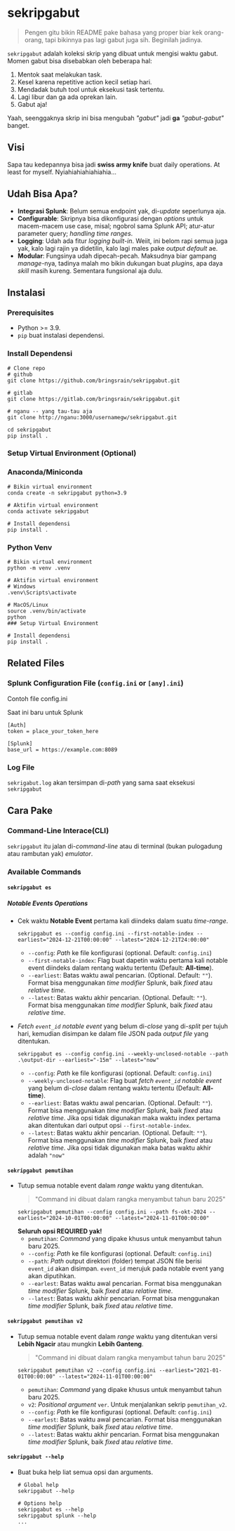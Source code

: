 # sekripgabut


> Pengen gitu bikin README pake bahasa yang proper biar kek orang-orang, tapi bikinnya pas lagi gabut juga sih. Beginilah jadinya. 

`sekripgabut` adalah koleksi skrip yang dibuat untuk mengisi waktu gabut. Momen gabut bisa disebabkan oleh beberapa hal:

1. Mentok saat melakukan task.
2. Kesel karena repetitive action kecil setiap hari.
3. Mendadak butuh tool untuk eksekusi task tertentu.
4. Lagi libur dan ga ada oprekan lain.
5. Gabut aja!

Yaah, seenggaknya skrip ini bisa mengubah *"gabut"* jadi **ga** *"gabut-gabut"* banget.

## Visi

Sapa tau kedepannya bisa jadi **swiss army knife** buat daily operations. At least for myself. Nyiahiahiahiahiahia...

## Udah Bisa Apa?

* **Integrasi Splunk**: Belum semua endpoint yak, di-*update* seperlunya aja.
* **Configurable**: Skripnya bisa dikonfigurasi dengan *options* untuk macem-macem use case, misal; ngobrol sama Splunk API; atur-atur parameter query; *handling time ranges*.
* **Logging**: Udah ada fitur *logging built-in*. Weiit, ini belom rapi semua juga yak, kalo lagi rajin ya didetilin, kalo lagi males pake *output default* ae.
* **Modular**: Fungsinya udah dipecah-pecah. Maksudnya biar gampang *manage*-nya, tadinya malah mo bikin dukungan buat *plugins*, apa daya *skill* masih kureng. Sementara fungsional aja dulu.

## Instalasi

### Prerequisites

* Python >= 3.9.
* `pip` buat instalasi dependensi.

### Install Dependensi

```
# Clone repo
# github
git clone https://github.com/bringsrain/sekripgabut.git

# gitlab
git clone https://gitlab.com/bringsrain/sekripgabut.git

# nganu -- yang tau-tau aja
git clone http://nganu:3000/usernamegw/sekripgabut.git

cd sekripgabut
pip install .
```

### Setup Virtual Environment (Optional)

### Anaconda/Miniconda

```
# Bikin virtual environment
conda create -n sekripgabut python=3.9

# Aktifin virtual environment
conda activate sekripgabut

# Install dependensi
pip install .
```

### Python Venv

```
# Bikin virtual environment
python -m venv .venv

# Aktifin virtual environment
# Windows
.venv\Scripts\activate

# MacOS/Linux
source .venv/bin/activate
python 
### Setup Virtual Environment

# Install dependensi
pip install .
```
## Related Files

### Splunk Configuration File (`config.ini` or `[any].ini`)

Contoh file config.ini

Saat ini baru untuk Splunk
```
[Auth]
token = place_your_token_here

[Splunk]
base_url = https://example.com:8089

```

### Log File

`sekrigabut.log` akan tersimpan di-*path* yang sama saat eksekusi `sekripgabut`
## Cara Pake

### Command-Line Interace(CLI)

`sekripgabut` itu jalan di-*command-line* atau di terminal (bukan pulogadung atau rambutan yak) *emulator*.

### Available Commands

#### `sekripgabut es`

##### Notable Events Operations

* Cek waktu **Notable Event** pertama kali diindeks dalam suatu *time-range*.

    ```
    sekripgabut es --config config.ini --first-notable-index --earliest="2024-12-21T00:00:00" --latest="2024-12-21T24:00:00"
    ```
    - `--config`: *Path* ke file konfigurasi (optional. Default: `config.ini`)
    - `--first-notable-index`: Flag buat dapetin waktu pertama kali notable event diindeks dalam rentang waktu tertentu (Default: **All-time**).
    - `--earliest`: Batas waktu awal pencarian. (Optional. Default: `""`). Format bisa menggunakan *time modifier* Splunk, baik *fixed* atau *relative time*.
    - `--latest`: Batas waktu akhir pencarian. (Optional. Default: `""`). Format bisa menggunakan *time modifier* Splunk, baik *fixed* atau *relative time*.

* *Fetch `event_id` notable event* yang belum di-*close* yang di-*split* per tujuh hari, kemudian disimpan ke dalam file JSON pada *output file* yang ditentukan.
    ```
    sekripgabut es --config config.ini --weekly-unclosed-notable --path .\output-dir --earliest="-15m" --latest="now"
    ```
    - `--config`: *Path* ke file konfigurasi (optional. Default: `config.ini`)
    - `--weekly-unclosed-notable`: Flag buat *fetch `event_id` notable event* yang belum di-*close* dalam rentang waktu tertentu (Default: **All-time**).
    - `--earliest`: Batas waktu awal pencarian. (Optional. Default: `""`). Format bisa menggunakan *time modifier* Splunk, baik *fixed* atau *relative time*. Jika opsi tidak digunakan maka waktu index pertama akan ditentukan dari output opsi `--first-notable-index`.
    - `--latest`: Batas waktu akhir pencarian. (Optional. Default: `""`). Format bisa menggunakan *time modifier* Splunk, baik *fixed* atau *relative time*. Jika opsi tidak digunakan maka batas waktu akhir adalah `"now"`

#### `sekripgabut pemutihan`

* Tutup semua notable event dalam *range* waktu yang ditentukan.
    > "Command ini dibuat dalam rangka menyambut tahun baru 2025"
    ```
    sekripgabut pemutihan --config config.ini --path fs-okt-2024 --earliest="2024-10-01T00:00:00" --latest="2024-11-01T00:00:00"
    ```
    **Seluruh opsi REQUIRED yak!**
    - `pemutihan`: *Command* yang dipake khusus untuk menyambut tahun baru 2025.
    - `--config`: *Path* ke file konfigurasi (optional. Default: `config.ini`)
    - `--path`: *Path* output direktori (folder) tempat JSON file berisi `event_id` akan disimpan. `event_id` merujuk pada notable event yang akan diputihkan.
    - `--earlest`: Batas waktu awal pencarian. Format bisa menggunakan *time modifier* Splunk, baik *fixed* atau *relative time*.
    - `--latest`: Batas waktu akhir pencarian. Format bisa menggunakan *time modifier* Splunk, baik *fixed* atau *relative time*.

#### `sekripgabut pemutihan v2`

* Tutup semua notable event dalam *range* waktu yang ditentukan versi **Lebih Ngacir** atau mungkin **Lebih Ganteng**.
    > "Command ini dibuat dalam rangka menyambut tahun baru 2025"
    ```
    sekripgabut pemutihan v2 --config config.ini --earliest="2021-01-01T00:00:00" --latest="2024-11-01T00:00:00"
    ```
    - `pemutihan`: *Command* yang dipake khusus untuk menyambut tahun baru 2025.
    - `v2`: *Positional argument* `ver`. Untuk menjalankan sekrip `pemutihan_v2`.
    - `--config`: *Path* ke file konfigurasi (optional. Default: `config.ini`)
    - `--earlest`: Batas waktu awal pencarian. Format bisa menggunakan *time modifier* Splunk, baik *fixed* atau *relative time*.
    - `--latest`: Batas waktu akhir pencarian. Format bisa menggunakan *time modifier* Splunk, baik *fixed* atau *relative time*.

#### `sekripgabut --help`

* Buat buka help liat semua opsi dan arguments.
    ```
    # Global help
    sekripgabut --help

    # Options help
    sekripgabut es --help
    sekripgabut splunk --help
    ...
    ```
